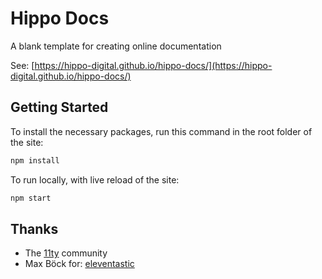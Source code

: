 # Hippo Docs

A blank template for creating online documentation

See: [https://hippo-digital.github.io/hippo-docs/](https://hippo-digital.github.io/hippo-docs/)

## Getting Started

To install the necessary packages, run this command in the root folder of the site:

```sh
npm install
```

To run locally, with live reload of the site:

```sh
npm start
```

## Thanks

* The [11ty](https://www.11ty.dev/) community
* Max Böck for: [eleventastic](https://github.com/maxboeck/eleventastic)
